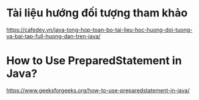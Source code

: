 # Tài liệu hướng đối tượng tham khảo
https://cafedev.vn/java-tong-hop-toan-bo-tai-lieu-hoc-huong-doi-tuong-va-bai-tap-full-huong-dan-tren-java/
# How to Use PreparedStatement in Java?
https://www.geeksforgeeks.org/how-to-use-preparedstatement-in-java/

